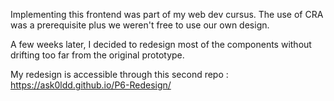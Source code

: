 Implementing this frontend was part of my web dev cursus. The use of CRA was a prerequisite plus we weren't free to use our own design.

A few weeks later, I decided to redesign most of the components without drifting too far from the original prototype. 

My redesign is accessible through this second repo : https://ask0ldd.github.io/P6-Redesign/
